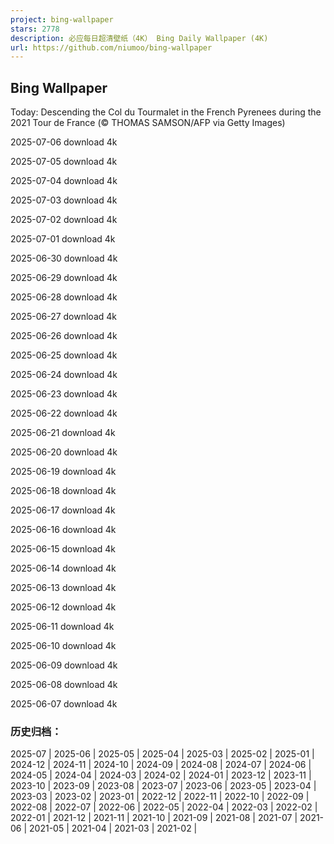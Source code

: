 ```yaml
---
project: bing-wallpaper
stars: 2778
description: 必应每日超清壁纸（4K） Bing Daily Wallpaper (4K)
url: https://github.com/niumoo/bing-wallpaper
---
```


Bing Wallpaper
--------------

Today: Descending the Col du Tourmalet in the French Pyrenees during the 2021 Tour de France (© THOMAS SAMSON/AFP via Getty Images)

2025-07-06 download 4k

2025-07-05 download 4k

2025-07-04 download 4k

2025-07-03 download 4k

2025-07-02 download 4k

2025-07-01 download 4k

2025-06-30 download 4k

2025-06-29 download 4k

2025-06-28 download 4k

2025-06-27 download 4k

2025-06-26 download 4k

2025-06-25 download 4k

2025-06-24 download 4k

2025-06-23 download 4k

2025-06-22 download 4k

2025-06-21 download 4k

2025-06-20 download 4k

2025-06-19 download 4k

2025-06-18 download 4k

2025-06-17 download 4k

2025-06-16 download 4k

2025-06-15 download 4k

2025-06-14 download 4k

2025-06-13 download 4k

2025-06-12 download 4k

2025-06-11 download 4k

2025-06-10 download 4k

2025-06-09 download 4k

2025-06-08 download 4k

2025-06-07 download 4k

### 历史归档：

2025-07 | 2025-06 | 2025-05 | 2025-04 | 2025-03 | 2025-02 | 2025-01 | 2024-12 | 2024-11 | 2024-10 | 2024-09 | 2024-08 | 2024-07 | 2024-06 | 2024-05 | 2024-04 | 2024-03 | 2024-02 | 2024-01 | 2023-12 | 2023-11 | 2023-10 | 2023-09 | 2023-08 | 2023-07 | 2023-06 | 2023-05 | 2023-04 | 2023-03 | 2023-02 | 2023-01 | 2022-12 | 2022-11 | 2022-10 | 2022-09 | 2022-08 | 2022-07 | 2022-06 | 2022-05 | 2022-04 | 2022-03 | 2022-02 | 2022-01 | 2021-12 | 2021-11 | 2021-10 | 2021-09 | 2021-08 | 2021-07 | 2021-06 | 2021-05 | 2021-04 | 2021-03 | 2021-02 |
